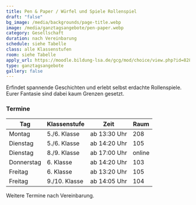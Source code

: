 ```yaml
---
title: Pen & Paper / Würfel und Spiele Rollenspiel
draft: "false"
bg_image: /media/backgrounds/page-title.webp
image: /media/ganztagsangebote/pen-paper.webp
category: Gesellschaft
duration: nach Vereinbarung
schedule: siehe Tabelle
class: alle Klassenstufen
room: siehe Tabelle
apply_url: https://moodle.bildung-lsa.de/gcg/mod/choice/view.php?id=828
type: ganztagsangebote
gallery: false
---
```

Erfindet spannende Geschichten und erlebt selbst erdachte Rollenspiele. Eurer Fantasie sind dabei kaum Grenzen gesetzt.

### Termine

|Tag|Klassenstufe|Zeit|Raum|
|---|---|---|---|
|Montag|5./6. Klasse|ab 13:30 Uhr|208|
|Dienstag|5./6. Klasse|ab 14:20 Uhr|105|
|Dienstag|8./9. Klasse|ab 17:00 Uhr|online|
|Donnerstag|6. Klasse|ab 14:20 Uhr|103|
|Freitag|6. Klasse|ab 13:20 Uhr|105|
|Freitag|9./10. Klasse|ab 14:05 Uhr|104|

Weitere Termine nach Vereinbarung.
